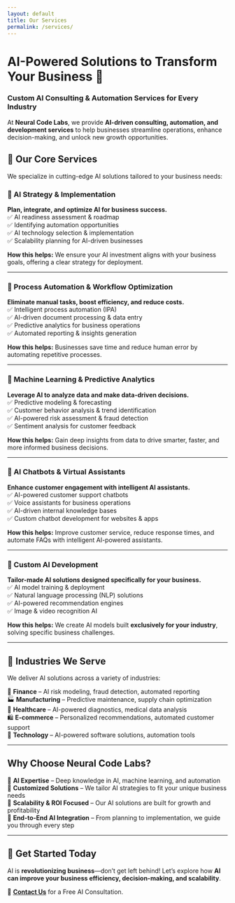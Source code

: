 ```yaml
---
layout: default
title: Our Services
permalink: /services/
---
```


# AI-Powered Solutions to Transform Your Business 🚀  
### **Custom AI Consulting & Automation Services for Every Industry**

At **Neural Code Labs**, we provide **AI-driven consulting, automation, and development services** to help businesses streamline operations, enhance decision-making, and unlock new growth opportunities.

## **📌 Our Core Services**
We specialize in cutting-edge AI solutions tailored to your business needs:

### **🔹 AI Strategy & Implementation**
**Plan, integrate, and optimize AI for business success.**  
✅ AI readiness assessment & roadmap  
✅ Identifying automation opportunities  
✅ AI technology selection & implementation  
✅ Scalability planning for AI-driven businesses  

**How this helps:** We ensure your AI investment aligns with your business goals, offering a clear strategy for deployment.

---

### **🔹 Process Automation & Workflow Optimization**
**Eliminate manual tasks, boost efficiency, and reduce costs.**  
✅ Intelligent process automation (IPA)  
✅ AI-driven document processing & data entry  
✅ Predictive analytics for business operations  
✅ Automated reporting & insights generation  

**How this helps:** Businesses save time and reduce human error by automating repetitive processes.

---

### **🔹 Machine Learning & Predictive Analytics**
**Leverage AI to analyze data and make data-driven decisions.**  
✅ Predictive modeling & forecasting  
✅ Customer behavior analysis & trend identification  
✅ AI-powered risk assessment & fraud detection  
✅ Sentiment analysis for customer feedback  

**How this helps:** Gain deep insights from data to drive smarter, faster, and more informed business decisions.

---

### **🔹 AI Chatbots & Virtual Assistants**
**Enhance customer engagement with intelligent AI assistants.**  
✅ AI-powered customer support chatbots  
✅ Voice assistants for business operations  
✅ AI-driven internal knowledge bases  
✅ Custom chatbot development for websites & apps  

**How this helps:** Improve customer service, reduce response times, and automate FAQs with intelligent AI-powered assistants.

---

### **🔹 Custom AI Development**
**Tailor-made AI solutions designed specifically for your business.**  
✅ AI model training & deployment  
✅ Natural language processing (NLP) solutions  
✅ AI-powered recommendation engines  
✅ Image & video recognition AI  

**How this helps:** We create AI models built **exclusively for your industry**, solving specific business challenges.

---

## **🔹 Industries We Serve**
We deliver AI solutions across a variety of industries:

🏦 **Finance** – AI risk modeling, fraud detection, automated reporting  
🏭 **Manufacturing** – Predictive maintenance, supply chain optimization  
🏥 **Healthcare** – AI-powered diagnostics, medical data analysis  
🛍 **E-commerce** – Personalized recommendations, automated customer support  
📡 **Technology** – AI-powered software solutions, automation tools  

---

## **Why Choose Neural Code Labs?**
🔹 **AI Expertise** – Deep knowledge in AI, machine learning, and automation  
🔹 **Customized Solutions** – We tailor AI strategies to fit your unique business needs  
🔹 **Scalability & ROI Focused** – Our AI solutions are built for growth and profitability  
🔹 **End-to-End AI Integration** – From planning to implementation, we guide you through every step  

---

## **🚀 Get Started Today**
AI is **revolutionizing business**—don’t get left behind! Let’s explore how **AI can improve your business efficiency, decision-making, and scalability**.

📩 **[Contact Us](#contact)** for a Free AI Consultation.  
